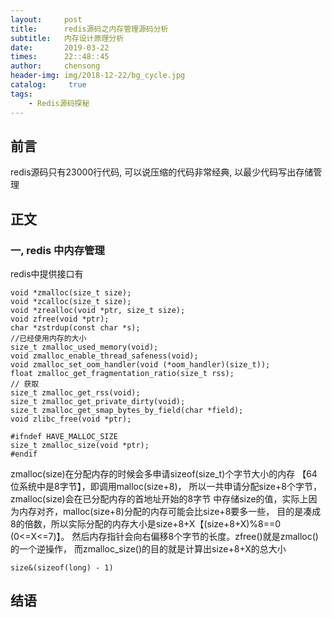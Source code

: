 ```yaml
---
layout:     post
title:      redis源码之内存管理源码分析
subtitle:   内存设计原理分析
date:       2019-03-22
times:      22::48::45
author:     chensong
header-img: img/2018-12-22/bg_cycle.jpg
catalog: 	 true
tags:
    - Redis源码探秘
---
```


## 前言

redis源码只有23000行代码, 可以说压缩的代码非常经典, 以最少代码写出存储管理

## 正文

### 一, redis 中内存管理


redis中提供接口有

```
void *zmalloc(size_t size);
void *zcalloc(size_t size);
void *zrealloc(void *ptr, size_t size);
void zfree(void *ptr);
char *zstrdup(const char *s);
//已经使用内存的大小
size_t zmalloc_used_memory(void);
void zmalloc_enable_thread_safeness(void);
void zmalloc_set_oom_handler(void (*oom_handler)(size_t));
float zmalloc_get_fragmentation_ratio(size_t rss);
// 获取
size_t zmalloc_get_rss(void);
size_t zmalloc_get_private_dirty(void);
size_t zmalloc_get_smap_bytes_by_field(char *field);
void zlibc_free(void *ptr);

#ifndef HAVE_MALLOC_SIZE
size_t zmalloc_size(void *ptr);
#endif
```


zmalloc(size)在分配内存的时候会多申请sizeof(size_t)个字节大小的内存
【64位系统中是8字节】，即调用malloc(size+8)，
所以一共申请分配size+8个字节，zmalloc(size)会在已分配内存的首地址开始的8字节
中存储size的值，实际上因为内存对齐，malloc(size+8)分配的内存可能会比size+8要多一些，
目的是凑成8的倍数，所以实际分配的内存大小是size+8+X【(size+8+X)%8==0 (0<=X<=7)】。
然后内存指针会向右偏移8个字节的长度。zfree()就是zmalloc()的一个逆操作，
而zmalloc_size()的目的就是计算出size+8+X的总大小


```
size&(sizeof(long) - 1)
```



## 结语
